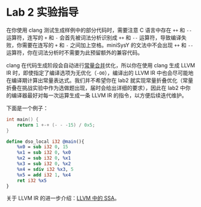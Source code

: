 # Lab 2 实验指导

在你使用 clang 测试生成样例中的部分代码时，需要注意 C 语言中存在 `++` 和 `--` 运算符，连写的 `+` 和 `-` 会首先被词法分析识别成 `++` 和 `--` 运算符，导致编译失败，你需要在连写的 `+` 和 `-` 之间加上空格。miniSysY 的文法中不会出现 `++` 和 `--` 运算符，你在词法分析时不需要为此预留额外的兼容代码。

clang 在代码生成阶段会自动进行[常量合并](https://compileroptimizations.com/category/constant_folding.htm#:~:text=Constant%20folding%20is%20a%20relatively%20easy%20optimization.%20Programmers,expansion%20and%20other%20optimizations%20such%20as%20constant%20propagation.)优化，所以你在使用 clang 生成 LLVM IR 时，即使指定了编译选项为无优化（`-O0`），编译出的 LLVM IR 中也会尽可能地在编译期计算出常量表达式。我们并不希望你在 lab2 就实现常量折叠优化（常量折叠在挑战实验中作为选做题出现，届时会给出详细的要求），因此在 lab2 中你的编译器最好对每一次运算生成一条 LLVM IR 的指令，以方便后续迭代维护。

下面是一个例子：

```c
int main() {
    return 1 +-+ (- - -15) / 0x5;
}
```

```llvm
define dso_local i32 @main(){
    %x0 = sub i32 0, 15
    %x1 = sub i32 0, %x0
    %x2 = sub i32 0, %x1
    %x3 = sub i32 0, %x2
    %x4 = sdiv i32 %x3, 5
    %x5 = add i32 1, %x4
    ret i32 %x5
}
```

关于 LLVM IR 的进一步介绍：[LLVM 中的 SSA](../pre/llvm_ir_ssa.md)。
